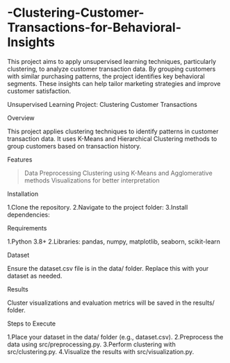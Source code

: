 # -Clustering-Customer-Transactions-for-Behavioral-Insights
This project aims to apply unsupervised learning techniques, particularly clustering, to analyze customer transaction data. By grouping customers with similar purchasing patterns, the project identifies key behavioral segments. These insights can help tailor marketing strategies and improve customer satisfaction.

Unsupervised Learning Project: Clustering Customer Transactions

Overview

This project applies clustering techniques to identify patterns in customer transaction data. It uses K-Means and Hierarchical Clustering methods to group customers based on transaction history.

Features

>Data Preprocessing
>Clustering using K-Means and Agglomerative methods
>Visualizations for better interpretation

Installation

1.Clone the repository.
2.Navigate to the project folder:
3.Install dependencies:

Requirements

1.Python 3.8+
2.Libraries: pandas, numpy, matplotlib, seaborn, scikit-learn

Dataset

Ensure the dataset.csv file is in the data/ folder. Replace this with your dataset as needed.

Results

Cluster visualizations and evaluation metrics will be saved in the results/ folder.

Steps to Execute

1.Place your dataset in the data/ folder (e.g., dataset.csv).
2.Preprocess the data using src/preprocessing.py.
3.Perform clustering with src/clustering.py.
4.Visualize the results with src/visualization.py.


